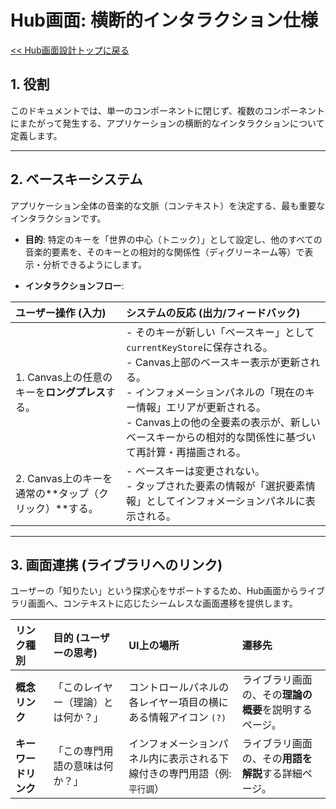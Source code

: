# Hub画面: 横断的インタラクション仕様

[<< Hub画面設計トップに戻る](../0003.hub.md)

## 1. 役割

このドキュメントでは、単一のコンポーネントに閉じず、複数のコンポーネントにまたがって発生する、アプリケーションの横断的なインタラクションについて定義します。

---

## 2. ベースキーシステム

アプリケーション全体の音楽的な文脈（コンテキスト）を決定する、最も重要なインタラクションです。

- **目的**:
  特定のキーを「世界の中心（トニック）」として設定し、他のすべての音楽的要素を、そのキーとの相対的な関係性（ディグリーネーム等）で表示・分析できるようにします。

- **インタラクションフロー**:

| ユーザー操作 (入力)                                   | システムの反応 (出力/フィードバック)                                                                                                                                                                                                                                                              |
| :---------------------------------------------------- | :------------------------------------------------------------------------------------------------------------------------------------------------------------------------------------------------------------------------------------------------------------------------------------------------ |
| 1. Canvas上の任意のキーを**ロングプレス**する。       | - そのキーが新しい「ベースキー」として`currentKeyStore`に保存される。<br>- Canvas上部のベースキー表示が更新される。<br>- インフォメーションパネルの「現在のキー情報」エリアが更新される。<br>- Canvas上の他の全要素の表示が、新しいベースキーからの相対的な関係性に基づいて再計算・再描画される。 |
| 2. Canvas上のキーを通常の**タップ（クリック）**する。 | - ベースキーは変更されない。<br>- タップされた要素の情報が「選択要素情報」としてインフォメーションパネルに表示される。                                                                                                                                                                            |

---

## 3. 画面連携 (ライブラリへのリンク)

ユーザーの「知りたい」という探求心をサポートするため、Hub画面からライブラリ画面へ、コンテキストに応じたシームレスな画面遷移を提供します。

| リンク種別           | 目的 (ユーザーの思考)              | UI上の場所                                                               | 遷移先                                                 |
| :------------------- | :--------------------------------- | :----------------------------------------------------------------------- | :----------------------------------------------------- |
| **概念リンク**       | 「このレイヤー（理論）とは何か？」 | コントロールパネルの各レイヤー項目の横にある情報アイコン `(?)`           | ライブラリ画面の、その**理論の概要**を説明するページ。 |
| **キーワードリンク** | 「この専門用語の意味は何か？」     | インフォメーションパネル内に表示される下線付きの専門用語（例: `平行調`） | ライブラリ画面の、その**用語を解説**する詳細ページ。   |
